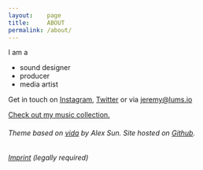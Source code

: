 ```yaml
---
layout:    page
title:     ABOUT
permalink: /about/
---
```


I am a

- sound designer 
- producer
- media artist

Get in touch on [Instagram](https://instagram.com/lumsdnb), [Twitter](https://twitter.com/lumsdnb) or via jeremy@lums.io

[Check out my music collection.](https://bandcamp.com/iamlums)


###### Theme based on [vida](https://github.com/syaning/vida) by Alex Sun. Site hosted on [Github](https://pages.github.com/).

###### [Imprint](/imprint) (legally required)